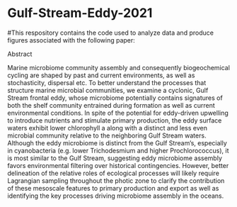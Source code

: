 # Gulf-Stream-Eddy-2021

#This respository contains the code used to analyze data and produce figures associated with the following paper:



Abstract

Marine microbiome community assembly and consequently biogeochemical cycling are shaped by past and current environments, as well as stochasticity, dispersal etc. To better understand the processes that structure marine microbial communities, we examine a cyclonic, Gulf Stream frontal eddy, whose microbiome potentially contains signatures of both the shelf community entrained during formation as well as current environmental conditions. In spite of the potential for eddy-driven upwelling to introduce nutrients and stimulate primary production, the eddy surface waters exhibit lower chlorophyll a along with a distinct and less even microbial community relative to the neighboring Gulf Stream waters. Although the eddy microbiome is distinct from the Gulf Stream’s, especially in cyanobacteria (e.g. lower Trichodesmium and higher Prochlorococcus), it is most similar to the Gulf Stream, suggesting eddy microbiome assembly favors environmental filtering over historical contingencies. However, better delineation of the relative roles of ecological processes will likely require Lagrangian sampling throughout the photic zone to clarify the contribution of these mesoscale features to primary production and export as well as identifying the key processes driving microbiome assembly in the oceans.
